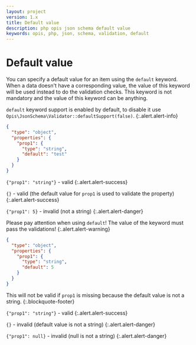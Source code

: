 ```yaml
---
layout: project
version: 1.x
title: Default value
description: php opis json schema default value
keywords: opis, php, json, schema, validation, default
---
```


# Default value

You can specify a default value for an item using the `default` keyword.
When a data doesn't have a corresponding value, the value of this keyword
will be used instead to do the validation checks.
This keyword is not mandatory and the value of this keyword can be anything.

`default` keyword support is enabled by default, to disable it use `Opis\JsonSchema\Validator::defaultSupport(false)`.
{:.alert.alert-info}

```json
{
  "type": "object",
  "properties": {
    "prop1": {
      "type": "string",
      "default": "test"
    }
  }
}
```

`{"prop1": "string"}` - valid
{:.alert.alert-success}

`{}` - valid (the default value for `prop1` is used to validate the property)
{:.alert.alert-success}

`{"prop1": 5}` - invalid (not a string)
{:.alert.alert-danger}

Please pay attention when using `default`! The value of the keyword must pass
the validations!
{:.alert.alert-warning}

```json
{
  "type": "object",
  "properties": {
    "prop1": {
      "type": "string",
      "default": 5
    }
  }
}
```

This will not be valid if `prop1` is missing because 
the default value is not a string.
{:.blockquote-footer}

`{"prop1": "string"}` - valid
{:.alert.alert-success}

`{}` - invalid (default value is not a string)
{:.alert.alert-danger}

`{"prop1": null}` - invalid (null is not a string)
{:.alert.alert-danger}
